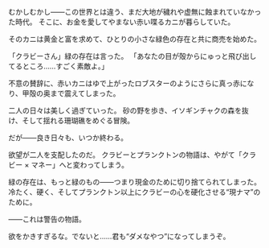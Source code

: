 <!-- title: シー × ラバーズ -->

むかしむかし――この世界とは違う、まだ大地が穢れや虚無に蝕まれていなかった時代。
そこに、お金を愛してやまない赤い喋るカニが暮らしていた。

そのカニは黄金と富を求めて、ひとりの小さな緑色の存在と共に商売を始めた。

「クラビーさん」緑の存在は言った。
「あなたの目が殻からにゅっと飛び出してるところ……すごく素敵よ。」

不意の賛辞に、赤いカニはゆで上がったロブスターのようにさらに真っ赤になり、甲殻の奥まで震えてしまった。

二人の日々は美しく過ぎていった。
砂の野を歩き、イソギンチャクの森を抜け、そして揺れる珊瑚礁をめぐる冒険。

だが――良き日々も、いつか終わる。

欲望が二人を支配したのだ。
クラビーとプランクトンの物語は、やがて「クラビー × マネー」へと変わってしまう。

緑の存在は、もっと緑のもの――つまり現金のために切り捨てられてしまった。
冷たく、硬く、そしてプランクトン以上にクラビーの心を硬化させる“現ナマ”のために。

――これは警告の物語。

欲をかきすぎるな。でないと……君も“ダメなやつ”になってしまうぞ。
